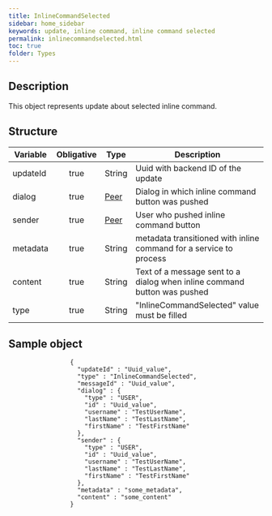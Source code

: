 ```yaml
---
title: InlineCommandSelected
sidebar: home_sidebar
keywords: update, inline command, inline command selected
permalink: inlinecommandselected.html
toc: true
folder: Types
---
```


## Description

<p> This object represents update  about selected inline command.
</p>

## Structure

| Variable  | Obligative  |Type| Description
|---|:---:|---|---|
| updateId  | true |String| Uuid with backend ID of the update |
| dialog  | true |[Peer](https://btsdigital.github.io/bot-api-contract/peer.html) |  Dialog in which inline command button was pushed |
| sender  | true |[Peer](https://btsdigital.github.io/bot-api-contract/peer.html) |  User who pushed inline command button  |
| metadata  | true | String |metadata transitioned with inline command for a service to process |
| content  | true | String |Text of a message sent to a dialog when inline command button was pushed |
| type  | true | String | "InlineCommandSelected" value must be filled

## Sample object

```
                 {
                   "updateId" : "Uuid_value",
                   "type" : "InlineCommandSelected",
                   "messageId" : "Uuid_value",
                   "dialog" : {
                     "type" : "USER",
                     "id" : "Uuid_value",
                     "username" : "TestUserName",
                     "lastName" : "TestLastName",
                     "firstName" : "TestFirstName"
                   },
                   "sender" : {
                     "type" : "USER",
                     "id" : "Uuid_value",
                     "username" : "TestUserName",
                     "lastName" : "TestLastName",
                     "firstName" : "TestFirstName"
                   },
                   "metadata" : "some_metadata",
                   "content" : "some_content"
                 }
```
